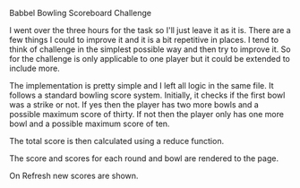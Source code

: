 Babbel Bowling Scoreboard Challenge

I went over the three hours for the task so I'll just leave it as it is.
There are a few things I could to improve it and it is a bit repetitive in places.
I tend to think of challenge in the simplest possible way and then try to improve it.
So for the challenge is only applicable to one player but it could be extended to include
more.

The implementation is pretty simple and I left all logic in the same file.
It follows a standard bowling score system. Initially, it checks if the first bowl was a
strike or not.
If yes then the player has two more bowls and a possible maximum score of thirty.
If not then the player only has one more bowl and a possible maximum score of ten.

The total score is then calculated using a reduce function.

The score and scores for each round and bowl are rendered to the page.

On Refresh new scores are shown.
